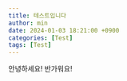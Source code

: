 ```yaml
---
title: 테스트입니다
author: min
date: 2024-01-03 18:21:00 +0900
categories: [Test]
tags: [Test]
---
```


안녕하세요! 반가워요!
